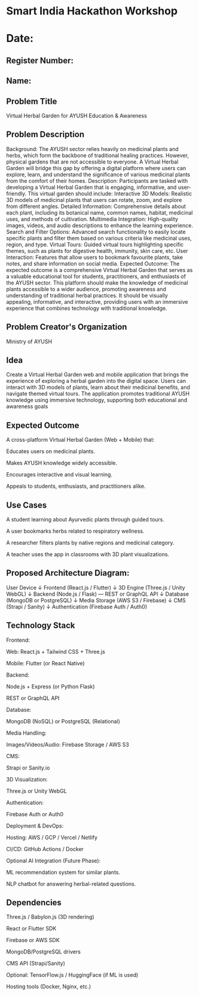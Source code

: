 # Smart India Hackathon Workshop
# Date:
## Register Number:
## Name:
## Problem Title
Virtual Herbal Garden for AYUSH Education & Awareness

## Problem Description
Background: The AYUSH sector relies heavily on medicinal plants and herbs, which form the backbone of traditional healing practices. However, physical gardens that are not accessible to everyone. A Virtual Herbal Garden will bridge this gap by offering a digital platform where users can explore, learn, and understand the significance of various medicinal plants from the comfort of their homes. Description: Participants are tasked with developing a Virtual Herbal Garden that is engaging, informative, and user-friendly. This virtual garden should include: Interactive 3D Models: Realistic 3D models of medicinal plants that users can rotate, zoom, and explore from different angles. Detailed Information: Comprehensive details about each plant, including its botanical name, common names, habitat, medicinal uses, and methods of cultivation. Multimedia Integration: High-quality images, videos, and audio descriptions to enhance the learning experience. Search and Filter Options: Advanced search functionality to easily locate specific plants and filter them based on various criteria like medicinal uses, region, and type. Virtual Tours: Guided virtual tours highlighting specific themes, such as plants for digestive health, immunity, skin care, etc. User Interaction: Features that allow users to bookmark favourite plants, take notes, and share information on social media. Expected Outcome: The expected outcome is a comprehensive Virtual Herbal Garden that serves as a valuable educational tool for students, practitioners, and enthusiasts of the AYUSH sector. This platform should make the knowledge of medicinal plants accessible to a wider audience, promoting awareness and understanding of traditional herbal practices. It should be visually appealing, informative, and interactive, providing users with an immersive experience that combines technology with traditional knowledge.
## Problem Creator's Organization
Ministry of AYUSH

## Idea

Create a Virtual Herbal Garden web and mobile application that brings the experience of exploring a herbal garden into the digital space. Users can interact with 3D models of plants, learn about their medicinal benefits, and navigate themed virtual tours. The application promotes traditional AYUSH knowledge using immersive technology, supporting both educational and awareness goals

## Expected Outcome
A cross-platform Virtual Herbal Garden (Web + Mobile) that:

Educates users on medicinal plants.

Makes AYUSH knowledge widely accessible.

Encourages interactive and visual learning.

Appeals to students, enthusiasts, and practitioners alike.

## Use Cases
A student learning about Ayurvedic plants through guided tours.

A user bookmarks herbs related to respiratory wellness.

A researcher filters plants by native regions and medicinal category.

A teacher uses the app in classrooms with 3D plant visualizations.

## Proposed Architecture Diagram:

User Device
   ↓
Frontend (React.js / Flutter)
   ↓
3D Engine (Three.js / Unity WebGL)
   ↓
Backend (Node.js / Flask) — REST or GraphQL API
   ↓
Database (MongoDB or PostgreSQL)
   ↓
Media Storage (AWS S3 / Firebase)
   ↓
CMS (Strapi / Sanity)
   ↓
Authentication (Firebase Auth / Auth0)
## Technology Stack
Frontend:

Web: React.js + Tailwind CSS + Three.js

Mobile: Flutter (or React Native)

Backend:

Node.js + Express (or Python Flask)

REST or GraphQL API

Database:

MongoDB (NoSQL) or PostgreSQL (Relational)

Media Handling:

Images/Videos/Audio: Firebase Storage / AWS S3

CMS:

Strapi or Sanity.io

3D Visualization:

Three.js or Unity WebGL

Authentication:

Firebase Auth or Auth0

Deployment & DevOps:

Hosting: AWS / GCP / Vercel / Netlify

CI/CD: GitHub Actions / Docker

Optional AI Integration (Future Phase):

ML recommendation system for similar plants.

NLP chatbot for answering herbal-related questions.

## Dependencies
Three.js / Babylon.js (3D rendering)

React or Flutter SDK

Firebase or AWS SDK

MongoDB/PostgreSQL drivers

CMS API (Strapi/Sanity)

Optional: TensorFlow.js / HuggingFace (if ML is used)

Hosting tools (Docker, Nginx, etc.)
